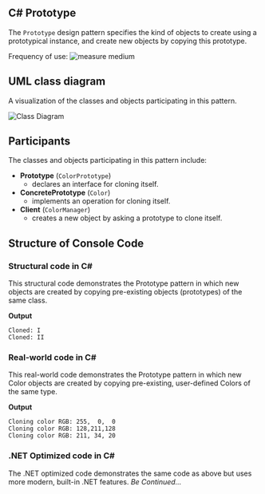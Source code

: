 ## C# Prototype
The `Prototype` design pattern specifies the kind of objects to create using a prototypical instance, and create new objects by copying this prototype.

Frequency of use:  ![measure](https://www.dofactory.com/img/patterns/use-medium.jpg)  medium
## UML class diagram
A visualization of the classes and objects participating in this pattern.

![Class Diagram](https://www.dofactory.com/img/diagrams/net/prototype.png)

## 	Participants
The classes and objects participating in this pattern include:

- **Prototype** (`ColorPrototype`)
	- declares an interface for cloning itself.
- **ConcretePrototype** (`Color`)
	- implements an operation for cloning itself.
- **Client** (`ColorManager`)
	- creates a new object by asking a prototype to clone itself.

## Structure of Console Code
### Structural code in C#
This structural code demonstrates the Prototype pattern in which new objects are created by copying pre-existing objects (prototypes) of the same class.

**Output**
```
Cloned: I
Cloned: II
```
### Real-world code in C#
This real-world code demonstrates the Prototype pattern in which new Color objects are created by copying pre-existing, user-defined Colors of the same type.

**Output**
```
Cloning color RGB: 255,  0,  0
Cloning color RGB: 128,211,128
Cloning color RGB: 211, 34, 20
```
### .NET Optimized code in C#
The .NET optimized code demonstrates the same code as above but uses more modern, built-in .NET features.
*Be Continued...*
		  
